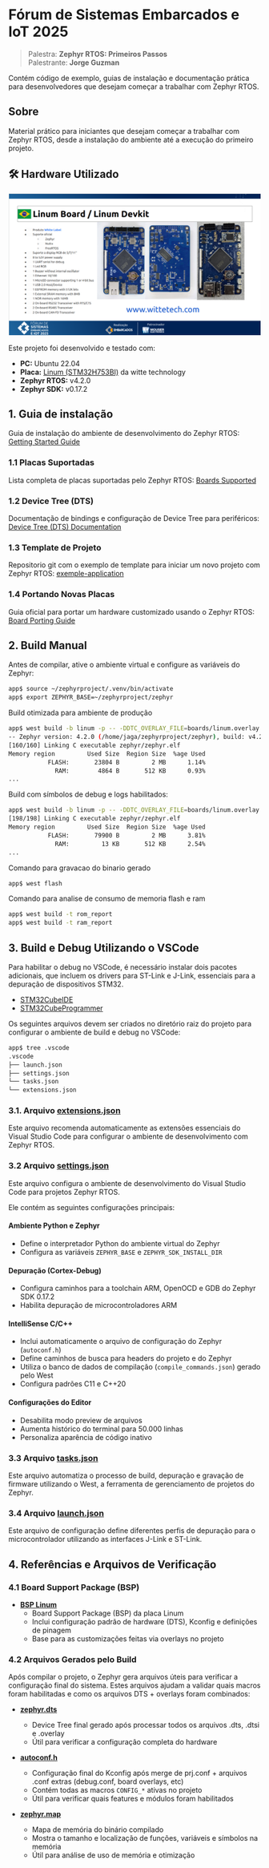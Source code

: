 # Fórum de Sistemas Embarcados e IoT 2025

> Palestra: **Zephyr RTOS: Primeiros Passos**  
> Palestrante: **Jorge Guzman**

Contém código de exemplo, guias de instalação e documentação prática para desenvolvedores que desejam começar a trabalhar com Zephyr RTOS.

## Sobre

Material prático para iniciantes que desejam começar a trabalhar com Zephyr RTOS, desde a instalação do ambiente até a execução do primeiro projeto.

## 🛠️ Hardware Utilizado

![Image1](images/linum.png)

Este projeto foi desenvolvido e testado com:

* **PC:** Ubuntu 22.04
* **Placa:** [Linum (STM32H753BI)](https://wittetech.com/#linum) da witte technology
* **Zephyr RTOS:** v4.2.0
* **Zephyr SDK:** v0.17.2

## 1. Guia de instalação

Guia de instalação do ambiente de desenvolvimento do Zephyr RTOS: [Getting Started Guide](https://docs.zephyrproject.org/latest/develop/getting_started/index.html)

### 1.1 Placas Suportadas

Lista completa de placas suportadas pelo Zephyr RTOS: [Boards Supported](https://docs.zephyrproject.org/latest/boards/index.html#)

### 1.2 Device Tree (DTS)

Documentação de bindings e configuração de Device Tree para periféricos: [Device Tree (DTS) Documentation](https://docs.zephyrproject.org/latest/build/dts/api/bindings.html)

### 1.3 Template de Projeto

Repositorio git com o exemplo de template para iniciar um novo projeto com Zephyr RTOS: [exemple-application](https://github.com/zephyrproject-rtos/example-application/)

### 1.4 Portando Novas Placas

Guia oficial para portar um hardware customizado usando o Zephyr RTOS: [Board Porting Guide](https://docs.zephyrproject.org/latest/hardware/porting/board_porting.html)

## 2. Build Manual

Antes de compilar, ative o ambiente virtual e configure as variáveis do Zephyr:

```bash
app$ source ~/zephyrproject/.venv/bin/activate
app$ export ZEPHYR_BASE=~/zephyrproject/zephyr
```

Build otimizada para ambiente de produção

```bash
app$ west build -b linum -p -- -DDTC_OVERLAY_FILE=boards/linum.overlay
-- Zephyr version: 4.2.0 (/home/jaga/zephyrproject/zephyr), build: v4.2.0
[160/160] Linking C executable zephyr/zephyr.elf
Memory region         Used Size  Region Size  %age Used
           FLASH:       23804 B         2 MB      1.14%
             RAM:        4864 B       512 KB      0.93%
...
```

Build com símbolos de debug e logs habilitados:

```bash
app$ west build -b linum -p -- -DDTC_OVERLAY_FILE=boards/linum.overlay -DOVERLAY_CONFIG=debug.conf
[198/198] Linking C executable zephyr/zephyr.elf
Memory region         Used Size  Region Size  %age Used
           FLASH:       79900 B         2 MB      3.81%
             RAM:         13 KB       512 KB      2.54%
...
```

Comando para gravacao do binario gerado

```bash
app$ west flash
```

Comando para analise de consumo de memoria flash e ram

```bash
app$ west build -t rom_report
app$ west build -t ram_report
```

## 3. Build e Debug Utilizando o VSCode

Para habilitar o debug no VSCode, é necessário instalar dois pacotes adicionais, que incluem os drivers para ST-Link e J-Link, essenciais para a depuração de dispositivos STM32.

* [STM32CubeIDE](https://www.st.com/en/development-tools/stm32cubeide.html)
* [STM32CubeProgrammer](https://www.st.com/en/development-tools/stm32cubeprog.html)

Os seguintes arquivos devem ser criados no diretório raiz do projeto para configurar o ambiente de build e debug no VSCode:

```bash
app$ tree .vscode
.vscode
├── launch.json
├── settings.json
└── tasks.json
└── extensions.json
```

### 3.1. Arquivo **[extensions.json](app/.vscode/extensions.json)**

Este arquivo recomenda automaticamente as extensões essenciais do Visual Studio Code para configurar o ambiente de desenvolvimento com Zephyr RTOS.

### 3.2 Arquivo **[settings.json](app/.vscode/settings.json)**

Este arquivo configura o ambiente de desenvolvimento do Visual Studio Code para projetos Zephyr RTOS. 

Ele contém as seguintes configurações principais:

#### Ambiente Python e Zephyr

* Define o interpretador Python do ambiente virtual do Zephyr
* Configura as variáveis `ZEPHYR_BASE` e `ZEPHYR_SDK_INSTALL_DIR`

#### Depuração (Cortex-Debug)

* Configura caminhos para a toolchain ARM, OpenOCD e GDB do Zephyr SDK 0.17.2
* Habilita depuração de microcontroladores ARM

#### IntelliSense C/C++

* Inclui automaticamente o arquivo de configuração do Zephyr (`autoconf.h`)
* Define caminhos de busca para headers do projeto e do Zephyr
* Utiliza o banco de dados de compilação (`compile_commands.json`) gerado pelo West
* Configura padrões C11 e C++20

#### Configurações do Editor

* Desabilita modo preview de arquivos
* Aumenta histórico do terminal para 50.000 linhas
* Personaliza aparência de código inativo

### 3.3 Arquivo **[tasks.json](app/.vscode/tasks.json)**

Este arquivo automatiza o processo de build, depuração e gravação de firmware utilizando o West, a ferramenta de gerenciamento de projetos do Zephyr.

### 3.4 Arquivo **[launch.json](app/.vscode/launch.json)**

Este arquivo de configuração define diferentes perfis de depuração para o microcontrolador utilizando as interfaces J-Link e ST-Link.

## 4. Referências e Arquivos de Verificação

### 4.1 Board Support Package (BSP)

* **[BSP Linum](https://github.com/zephyrproject-rtos/zephyr/tree/main/boards/witte/linum)**
  * Board Support Package (BSP) da placa Linum
  * Inclui configuração padrão de hardware (DTS), Kconfig e definições de pinagem
  * Base para as customizações feitas via overlays no projeto

### 4.2 Arquivos Gerados pelo Build

Após compilar o projeto, o Zephyr gera arquivos úteis para verificar a configuração final do sistema. Estes arquivos ajudam a validar quais macros foram habilitadas e como os arquivos DTS + overlays foram combinados:

* **[zephyr.dts](app/build/zephyr/zephyr.dts)**
  * Device Tree final gerado após processar todos os arquivos .dts, .dtsi e .overlay
  * Útil para verificar a configuração completa do hardware

* **[autoconf.h](app/build/zephyr/include/generated/zephyr/autoconf.h)**
  * Configuração final do Kconfig após merge de prj.conf + arquivos .conf extras (debug.conf, board overlays, etc)
  * Contém todas as macros `CONFIG_*` ativas no projeto
  * Útil para verificar quais features e módulos foram habilitados

* **[zephyr.map](app/build/zephyr/zephyr.map)**
  * Mapa de memória do binário compilado
  * Mostra o tamanho e localização de funções, variáveis e símbolos na memória
  * Útil para análise de uso de memória e otimização
